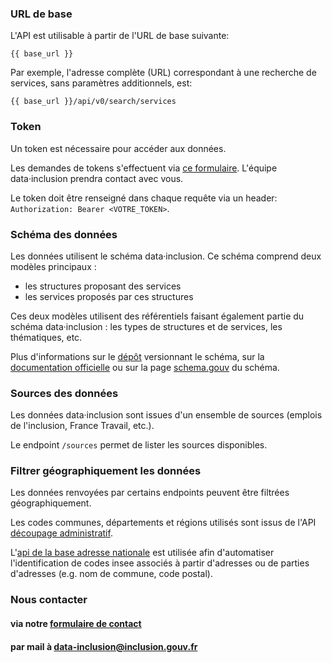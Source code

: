 ### URL de base

L'API est utilisable à partir de l'URL de base suivante:

```
{{ base_url }}
```

Par exemple, l'adresse complète (URL) correspondant à une recherche de services,
sans paramètres additionnels, est:

```
{{ base_url }}/api/v0/search/services
```



### Token

Un token est nécessaire pour accéder aux données.

Les demandes de tokens s'effectuent via [ce formulaire](https://tally.so/r/mYjJ85). L'équipe data·inclusion prendra contact avec vous.

Le token doit être renseigné dans chaque requête via un header:
`Authorization: Bearer <VOTRE_TOKEN>`.

### Schéma des données

Les données utilisent le schéma data·inclusion. Ce schéma comprend deux modèles principaux :

* les structures proposant des services
* les services proposés par ces structures

Ces deux modèles utilisent des référentiels faisant également partie du schéma data·inclusion : les types de structures et de services, les thématiques, etc.

Plus d'informations sur le
[dépôt](https://github.com/gip-inclusion/data-inclusion-schema) versionnant le schéma,
sur la [documentation officielle](https://data.inclusion.gouv.fr/schemas-de-donnees-de-loffre/schema-des-structures-dinsertion)
ou sur la page [schema.gouv](https://schema.data.gouv.fr/gip-inclusion/data-inclusion-schema/) du schéma.

### Sources des données

Les données data·inclusion sont issues d'un ensemble de sources (emplois de l'inclusion, France Travail, etc.).

Le endpoint `/sources` permet de lister les sources disponibles.


### Filtrer géographiquement les données

Les données renvoyées par certains endpoints peuvent être filtrées géographiquement.

Les codes communes, départements et régions utilisés sont issus de l'API [découpage administratif](https://geo.api.gouv.fr/decoupage-administratif).

L'[api de la base adresse nationale](https://adresse.data.gouv.fr/api-doc/adresse) est utilisée afin d'automatiser l'identification de codes insee associés à partir d'adresses ou de parties d'adresses (e.g. nom de commune, code postal).


### Nous contacter

#### via notre [formulaire de contact](https://tally.so/r/w7N6Zz)

#### par mail à [data-inclusion@inclusion.gouv.fr](mailto:data-inclusion@inclusion.gouv.fr)
